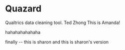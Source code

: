 # Quazard
Qualtrics data cleaning tool.
Ted Zhong
This is Amanda!


hahahahahahaha

finally -- this is sharon
and this is sharon's version
